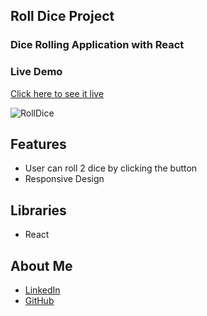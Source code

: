 ## Roll Dice Project
### Dice Rolling Application with React

### Live Demo
[Click here to see it live](https://mbeklevic.github.io/two_dice/)

![RollDice](https://user-images.githubusercontent.com/113860249/212472397-9f0aea28-5623-4f57-b226-12bc6c5b0a12.PNG)


## Features
- User can roll 2 dice by clicking the button
- Responsive Design

## Libraries
- React


## About Me
- [LinkedIn](https://linkedin.com/in/mustafabekleviç/)
- [GitHub](https://github.com/MBeklevic)
